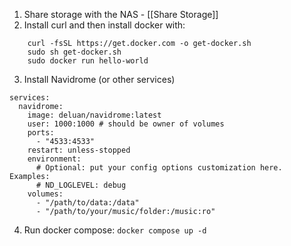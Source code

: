 1. Share storage with the NAS - [[Share Storage]]
2. Install curl and then install docker with:
```
	curl -fsSL https://get.docker.com -o get-docker.sh
	sudo sh get-docker.sh
	sudo docker run hello-world 
```
3. Install Navidrome (or other services)
```
services:
  navidrome:
    image: deluan/navidrome:latest
    user: 1000:1000 # should be owner of volumes
    ports:
      - "4533:4533"
    restart: unless-stopped
    environment:
      # Optional: put your config options customization here. Examples:
      # ND_LOGLEVEL: debug
    volumes:
      - "/path/to/data:/data"
      - "/path/to/your/music/folder:/music:ro"
```
4. Run docker compose: `docker compose up -d`